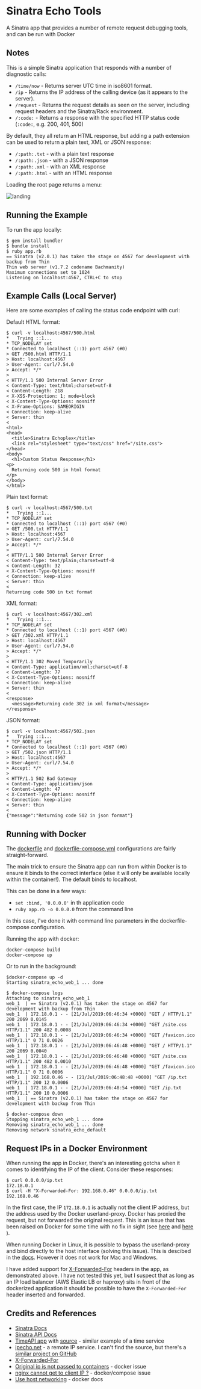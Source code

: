 # Sinatra Echo Tools

A Sinatra app that provides a number of remote request debugging tools, and can be run with Docker

## Notes

This is a simple Sinatra application that responds with a number of diagnostic calls:

* `/time/now` - Returns server UTC time in iso8601 format.
* `/ip` - Returns the IP address of the calling device (as it appears to the server).
* `/request` - Returns the request details as seen on the server, including request headers and the Sinatra/Rack environment.
* `/:code:` - Returns a response with the specified HTTP status code (`:code:`, e.g. 200, 401, 500)

By default, they all return an HTML response, but adding a path extension can be used to return a plain text, XML or JSON response:

* `/:path:.txt` - with a plain text response
* `/:path:.json` - with a JSON response
* `/:path:.xml` - with an XML response
* `/:path:.html` - with an HTML response

Loading the root page returns a menu:

![landing](./assets/landing.png?raw=true)

## Running the Example

To run the app locally:

    $ gem install bundler
    $ bundle install
    $ ruby app.rb
    == Sinatra (v2.0.1) has taken the stage on 4567 for development with backup from Thin
    Thin web server (v1.7.2 codename Bachmanity)
    Maximum connections set to 1024
    Listening on localhost:4567, CTRL+C to stop


## Example Calls (Local Server)

Here are some examples of calling the status code endpoint with curl:

Default HTML format:

    $ curl -v localhost:4567/500.html
    *   Trying ::1...
    * TCP_NODELAY set
    * Connected to localhost (::1) port 4567 (#0)
    > GET /500.html HTTP/1.1
    > Host: localhost:4567
    > User-Agent: curl/7.54.0
    > Accept: */*
    >
    < HTTP/1.1 500 Internal Server Error
    < Content-Type: text/html;charset=utf-8
    < Content-Length: 218
    < X-XSS-Protection: 1; mode=block
    < X-Content-Type-Options: nosniff
    < X-Frame-Options: SAMEORIGIN
    < Connection: keep-alive
    < Server: thin
    <
    <html>
    <head>
      <title>Sinatra Echoplex</title>
      <link rel="stylesheet" type="text/css" href="/site.css">
    </head>
    <body>
      <h1>Custom Status Response</h1>
    <p>
      Returning code 500 in html format
    </p>
    </body>
    </html>

Plain text format:

    $ curl -v localhost:4567/500.txt
    *   Trying ::1...
    * TCP_NODELAY set
    * Connected to localhost (::1) port 4567 (#0)
    > GET /500.txt HTTP/1.1
    > Host: localhost:4567
    > User-Agent: curl/7.54.0
    > Accept: */*
    >
    < HTTP/1.1 500 Internal Server Error
    < Content-Type: text/plain;charset=utf-8
    < Content-Length: 32
    < X-Content-Type-Options: nosniff
    < Connection: keep-alive
    < Server: thin
    <
    Returning code 500 in txt format

XML format:

    $ curl -v localhost:4567/302.xml
    *   Trying ::1...
    * TCP_NODELAY set
    * Connected to localhost (::1) port 4567 (#0)
    > GET /302.xml HTTP/1.1
    > Host: localhost:4567
    > User-Agent: curl/7.54.0
    > Accept: */*
    >
    < HTTP/1.1 302 Moved Temporarily
    < Content-Type: application/xml;charset=utf-8
    < Content-Length: 77
    < X-Content-Type-Options: nosniff
    < Connection: keep-alive
    < Server: thin
    <
    <response>
      <message>Returning code 302 in xml format</message>
    </response>

JSON format:

    $ curl -v localhost:4567/502.json
    *   Trying ::1...
    * TCP_NODELAY set
    * Connected to localhost (::1) port 4567 (#0)
    > GET /502.json HTTP/1.1
    > Host: localhost:4567
    > User-Agent: curl/7.54.0
    > Accept: */*
    >
    < HTTP/1.1 502 Bad Gateway
    < Content-Type: application/json
    < Content-Length: 47
    < X-Content-Type-Options: nosniff
    < Connection: keep-alive
    < Server: thin
    <
    {"message":"Returning code 502 in json format"}


## Running with Docker

The [dockerfile](./dockerfile) and [dockerfile-compose.yml](./dockerfile-compose.yml) configurations are fairly straight-forward.

The main trick to ensure the Sinatra app can run from within Docker is to ensure it binds to the correct interface
(else it will only be available locally within the container!). The default binds to localhost.

This can be done in a few ways:

* `set :bind, '0.0.0.0'` in th application code
* `ruby app.rb -o 0.0.0.0` from the command line

In this case, I've done it with command line parameters in the dockerfile-compose configuration.

Running the app with docker:

    docker-compose build
    docker-compose up

Or to run in the background:

    $docker-compose up -d
    Starting sinatra_echo_web_1 ... done

    $ docker-compose logs
    Attaching to sinatra_echo_web_1
    web_1  | == Sinatra (v2.0.1) has taken the stage on 4567 for development with backup from Thin
    web_1  | 172.18.0.1 - - [21/Jul/2019:06:46:34 +0000] "GET / HTTP/1.1" 200 2069 0.0145
    web_1  | 172.18.0.1 - - [21/Jul/2019:06:46:34 +0000] "GET /site.css HTTP/1.1" 200 482 0.0008
    web_1  | 172.18.0.1 - - [21/Jul/2019:06:46:34 +0000] "GET /favicon.ico HTTP/1.1" 0 71 0.0026
    web_1  | 172.18.0.1 - - [21/Jul/2019:06:46:48 +0000] "GET / HTTP/1.1" 200 2069 0.0040
    web_1  | 172.18.0.1 - - [21/Jul/2019:06:46:48 +0000] "GET /site.css HTTP/1.1" 200 482 0.0010
    web_1  | 172.18.0.1 - - [21/Jul/2019:06:46:48 +0000] "GET /favicon.ico HTTP/1.1" 0 71 0.0006
    web_1  | 192.168.0.46 - - [21/Jul/2019:06:48:48 +0000] "GET /ip.txt HTTP/1.1" 200 12 0.0006
    web_1  | 172.18.0.1 - - [21/Jul/2019:06:48:54 +0000] "GET /ip.txt HTTP/1.1" 200 10 0.0006
    web_1  | == Sinatra (v2.0.1) has taken the stage on 4567 for development with backup from Thin

    $ docker-compose down
    Stopping sinatra_echo_web_1 ... done
    Removing sinatra_echo_web_1 ... done
    Removing network sinatra_echo_default

## Request IPs in a Docker Environment

When running the app in Docker, there's an interesting gotcha when it comes to identifying the
IP of the client. Consider these responses:

    $ curl 0.0.0.0/ip.txt
    172.18.0.1
    $ curl -H "X-Forwarded-For: 192.168.0.46" 0.0.0.0/ip.txt
    192.168.0.46

In the first case, the IP `172.18.0.1` is actually not the client IP address, but the address used by the Docker userland-proxy.
Docker has proxied the request, but not forwarded the original request. This is an issue that has been raised
on Docker for some time with no fix in sight (see
[here](https://github.com/docker/for-mac/issues/180) and
[here](https://github.com/docker/compose/issues/6021)
).

When running Docker in Linux, it is possible to bypass the userland-proxy and bind directly to the host interface (solving this issue).
This is descibed in the [docs](https://docs.docker.com/network/host/). However it does not work for Mac and Windows.

I have added support for [X-Forwarded-For](https://developer.mozilla.org/en-US/docs/Web/HTTP/Headers/X-Forwarded-For) headers in the app, as demonstrated above.
I have not tested this yet, but I suspect that as long as an IP load balancer (AWS Elastic LB or haproxy) sits in front of the dockerized application
it should be possible to have the `X-Forwarded-For` header inserted and forwarded.

## Credits and References

* [Sinatra Docs](http://sinatrarb.com/)
* [Sinatra API Docs](https://rubydoc.info/gems/sinatra/index)
* [TimeAPI app](http://timeapi.herokuapp.com/) with [source](https://github.com/progrium/timeapi) - similar example of a time service
* [ipecho.net](https://ipecho.net/) - a remote IP service. I can't find the source, but there's a [similar project on GitHub](https://github.com/wujiang/ip-echo)
* [X-Forwarded-For](https://developer.mozilla.org/en-US/docs/Web/HTTP/Headers/X-Forwarded-For)
* [Original ip is not passed to containers](https://github.com/docker/for-mac/issues/180) - docker issue
* [nginx cannot get to client IP ?](https://github.com/docker/compose/issues/6021) - docker/compose issue
* [Use host networking](https://docs.docker.com/network/host/) - docker docs
